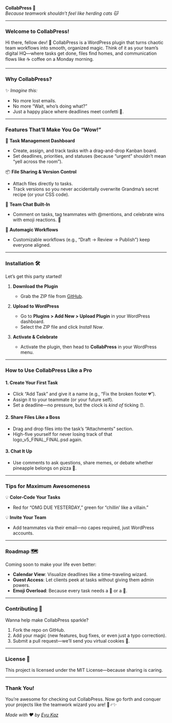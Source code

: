 **CollabPress 🚀**  
*Because teamwork shouldn’t feel like herding cats 🐱*

---

### **Welcome to CollabPress!**  
Hi there, fellow dev! 👋 CollabPress is a WordPress plugin that turns chaotic team workflows into smooth, organized magic. Think of it as your team’s digital HQ—where tasks get done, files find homes, and communication flows like ☕ coffee on a Monday morning.  

---

### **Why CollabPress?**  
✨ *Imagine this:*  
- No more lost emails.  
- No more “Wait, who’s doing what?”  
- Just a happy place where deadlines meet confetti 🎉.  

---

### **Features That’ll Make You Go “Wow!”**  
🌟 **Task Management Dashboard**  
   - Create, assign, and track tasks with a drag-and-drop Kanban board.  
   - Set deadlines, priorities, and statuses (because “urgent” shouldn’t mean “yell across the room”).  

📦 **File Sharing & Version Control**  
   - Attach files directly to tasks.  
   - Track versions so you never accidentally overwrite Grandma’s secret recipe (or your CSS code).  

💬 **Team Chat Built-In**  
   - Comment on tasks, tag teammates with @mentions, and celebrate wins with emoji reactions. 🥳  

🤖 **Automagic Workflows**  
   - Customizable workflows (e.g., “Draft → Review → Publish”) keep everyone aligned.  

---

### **Installation 🛠️**  
Let’s get this party started!  

1. **Download the Plugin**  
   - Grab the ZIP file from [GitHub](https://github.com/eyukaz/collabpress).  

2. **Upload to WordPress**  
   - Go to **Plugins > Add New > Upload Plugin** in your WordPress dashboard.  
   - Select the ZIP file and click *Install Now*.  

3. **Activate & Celebrate**  
   - Activate the plugin, then head to **CollabPress** in your WordPress menu.  

---

### **How to Use CollabPress Like a Pro**  
#### **1. Create Your First Task**  
   - Click “Add Task” and give it a name (e.g., “Fix the broken footer 💔”).  
   - Assign it to your teammate (or your future self).  
   - Set a deadline—no pressure, but the clock is *kind of* ticking ⏰.  

#### **2. Share Files Like a Boss**  
   - Drag and drop files into the task’s “Attachments” section.  
   - High-five yourself for never losing track of that logo_v5_FINAL_FINAL.psd again.  

#### **3. Chat It Up**  
   - Use comments to ask questions, share memes, or debate whether pineapple belongs on pizza 🍍.  

---

### **Tips for Maximum Awesomeness**  
💡 **Color-Code Your Tasks**  
   - Red for “OMG DUE YESTERDAY,” green for “chillin’ like a villain.”  

💡 **Invite Your Team**  
   - Add teammates via their email—no capes required, just WordPress accounts.  

---

### **Roadmap 🗺️**  
Coming soon to make your life even better:  
- **Calendar View**: Visualize deadlines like a time-traveling wizard.  
- **Guest Access**: Let clients peek at tasks without giving them admin powers.  
- **Emoji Overload**: Because every task needs a 🚨 or a 🎂.  

---

### **Contributing 🤝**  
Wanna help make CollabPress sparkle?  
1. Fork the repo on GitHub.  
2. Add your magic (new features, bug fixes, or even just a typo correction).  
3. Submit a pull request—we’ll send you virtual cookies 🍪.  

---

### **License 📜**  
This project is licensed under the MIT License—because sharing is caring.  

---

### **Thank You!**  
You’re awesome for checking out CollabPress. Now go forth and conquer your projects like the teamwork wizard you are! 🧙♂️✨  

*Made with ❤️ by [Eyu Kaz](https://github.com/eyukaz)*  
